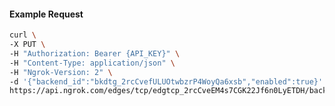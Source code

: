 <!-- Code generated for API Clients. DO NOT EDIT. -->

#### Example Request

```bash
curl \
-X PUT \
-H "Authorization: Bearer {API_KEY}" \
-H "Content-Type: application/json" \
-H "Ngrok-Version: 2" \
-d '{"backend_id":"bkdtg_2rcCvefULUOtwbzrP4WoyQa6xsb","enabled":true}' \
https://api.ngrok.com/edges/tcp/edgtcp_2rcCveEM4s7CGK22Jf6n0LyETDH/backend
```
